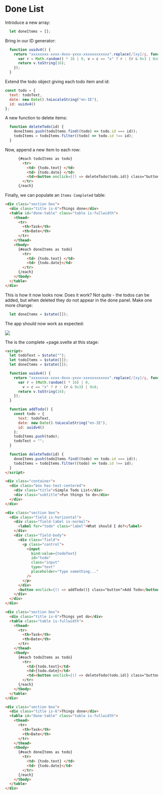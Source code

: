 # Done List

Introduce a new array:

~~~javascript
  let doneItems = [];
~~~

Bring in our ID generator:

~~~javascript
  function uuidv4() {
    return "xxxxxxxx-xxxx-4xxx-yxxx-xxxxxxxxxxxx".replace(/[xy]/g, function (c) {
      var r = Math.random() * 16 | 0, v = c == "x" ? r : (r & 0x3 | 0x8);
      return v.toString(16);
    });
  }
~~~

Extend the todo object giving each todo item and id:

```javascript
const todo = {
  text: todoText,
  date: new Date().toLocaleString("en-IE"),
  id: uuidv4()
};
```

A new function to delete items:

~~~javascript
  function deleteTodo(id) {
    doneItems.push(todoItems.find((todo) => todo.id === id));
    todoItems = todoItems.filter((todo) => todo.id !== id);
  }
~~~

Now, append a new item to each row:

~~~html
      {#each todoItems as todo}
        <tr>
          <td> {todo.text} </td>
          <td> {todo.date} </td>
          <td><button onclick={() => deleteTodo(todo.id)} class="button">delete</button></td>
        </tr>
      {/each}
~~~

Finally, we can populate an `Items Completed` table:

~~~html
<div class="section box">
  <div class="title is-6">Things done</div>
  <table id="done-table" class="table is-fullwidth">
    <thead>
      <tr>
        <th>Task</th>
        <th>Date</th>
      </tr>
    </thead>
    <tbody>
      {#each doneItems as todo}
        <tr>
          <td> {todo.text} </td>
          <td> {todo.date}</td>
        </tr>
      {/each}
    </tbody>
  </table>
</div>
~~~

This is how it now looks now. Does it work? Not quite - the todos can be added, but when deleted they do not appear in the done panel. Make one more change:

~~~javascript
  let doneItems = $state([]);
~~~

The app should now work as expected:



![](img/09.png)

The is the complete +page.svelte at this stage:

~~~html
<script>
  let todoText = $state("");
  let todoItems = $state([]);
  let doneItems = $state([]);

  function uuidv4() {
    return "xxxxxxxx-xxxx-4xxx-yxxx-xxxxxxxxxxxx".replace(/[xy]/g, function (c) {
      var r = (Math.random() * 16) | 0,
        v = c == "x" ? r : (r & 0x3) | 0x8;
      return v.toString(16);
    });
  }

  function addTodo() {
    const todo = {
      text: todoText,
      date: new Date().toLocaleString("en-IE"),
      id: uuidv4()
    };
    todoItems.push(todo);
    todoText = "";
  }

  function deleteTodo(id) {
    doneItems.push(todoItems.find((todo) => todo.id === id));
    todoItems = todoItems.filter((todo) => todo.id !== id);
  }
</script>

<div class="container">
  <div class="box has-text-centered">
    <div class="title">Simple Todo List</div>
    <div class="subtitle">Fun things to do</div>
  </div>
</div>

<div class="section box">
  <div class="field is-horizontal">
    <div class="field-label is-normal">
      <label for="todo" class="label">What should I do?</label>
    </div>
    <div class="field-body">
      <div class="field">
        <p class="control">
          <input
            bind:value={todoText}
            id="todo"
            class="input"
            type="text"
            placeholder="Type something..."
          />
        </p>
      </div>
      <button onclick={() => addTodo()} class="button">Add Todo</button>
    </div>
  </div>
</div>

<div class="section box">
  <div class="title is-6">Things yet do</div>
  <table class="table is-fullwidth">
    <thead>
      <tr>
        <th>Task</th>
        <th>Date</th>
      </tr>
    </thead>
    <tbody>
      {#each todoItems as todo}
        <tr>
          <td>{todo.text}</td>
          <td>{todo.date}</td>
          <td><button onclick={() => deleteTodo(todo.id)} class="button">delete</button></td>
        </tr>
      {/each}
    </tbody>
  </table>
</div>

<div class="section box">
  <div class="title is-6">Things done</div>
  <table id="done-table" class="table is-fullwidth">
    <thead>
      <tr>
        <th>Task</th>
        <th>Date</th>
      </tr>
    </thead>
    <tbody>
      {#each doneItems as todo}
        <tr>
          <td> {todo.text} </td>
          <td> {todo.date}</td>
        </tr>
      {/each}
    </tbody>
  </table>
</div>
~~~

